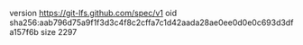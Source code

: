 version https://git-lfs.github.com/spec/v1
oid sha256:aab796d75a9f1f3d3c4f8c2cffa7c1d42aada28ae0ee0d0e0c693d3dfa157f6b
size 2297
